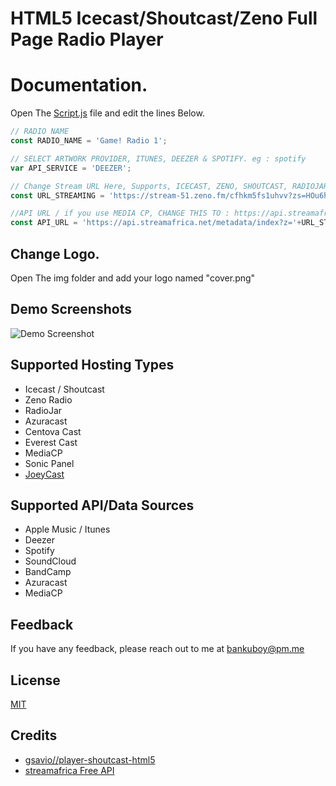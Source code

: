 
# HTML5 Icecast/Shoutcast/Zeno Full Page Radio Player

# Documentation.

Open The [Script.js](https://github.com/joeyboli/html5-shoutcast-icecast-zeno-player/blob/main/js/script.js) file and edit the lines Below.

```javascript
// RADIO NAME
const RADIO_NAME = 'Game! Radio 1';

// SELECT ARTWORK PROVIDER, ITUNES, DEEZER & SPOTIFY. eg : spotify 
var API_SERVICE = 'DEEZER';

// Change Stream URL Here, Supports, ICECAST, ZENO, SHOUTCAST, RADIOJAR and any other stream service.
const URL_STREAMING = 'https://stream-51.zeno.fm/cfhkm5fs1uhvv?zs=HOu6hxV1SG-7iGi9WGVTqQ';

//API URL / if you use MEDIA CP, CHANGE THIS TO : https://api.streamafrica.net/metadata/mediacp.php?url='+MEDIACP_JSON_URL
const API_URL = 'https://api.streamafrica.net/metadata/index?z='+URL_STREAMING


 ```

 ## Change Logo.

 Open The img folder and add your logo named "cover.png"


 
## Demo Screenshots

![Demo Screenshot](https://i.ibb.co/xfXG7fb/Screenshot-2023-06-18-21-40-11.png)


## Supported Hosting Types
* Icecast / Shoutcast
* Zeno Radio
* RadioJar
* Azuracast
* Centova Cast
* Everest Cast
* MediaCP
* Sonic Panel
* [JoeyCast](https://joeycast.com)

## Supported API/Data Sources
* Apple Music / Itunes
* Deezer
* Spotify
* SoundCloud
* BandCamp
* Azuracast
* MediaCP


## Feedback

If you have any feedback, please reach out to me at bankuboy@pm.me


## License

[MIT](https://github.com/gsavio/player-shoutcast-html5/blob/master/LICENSE)

## Credits
* [gsavio//player-shoutcast-html5](https://github.com/gsavio/player-shoutcast-html5)
* [streamafrica Free API](https://api.streamafrica.net/)


